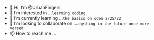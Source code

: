 - 👋 Hi, I’m @UrbanFingers
- 👀 I’m interested in ...`learning coding`
- 🌱 I’m currently learning ...`the basics on oden 2/25/22`
- 💞️ I’m looking to collaborate on ...`anything in the future once more versed`
- 📫 How to reach me ...

<!---
UrbanFingers/UrbanFingers is a ✨ special ✨ repository because its `README.md` (this file) appears on your GitHub profile.
You can click the Preview link to take a look at your changes.
--->
